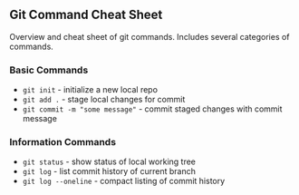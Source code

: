 ## Git Command Cheat Sheet

Overview and cheat sheet of git commands. Includes several categories of commands.

### Basic Commands

* `git init` - initialize a new local repo
* `git add .` - stage local changes for commit
* `git commit -m "some message"` - commit staged changes with commit message



### Information Commands

* `git status` - show status of local working tree
* `git log` - list commit history of current branch
* `git log --oneline` - compact listing of commit history
